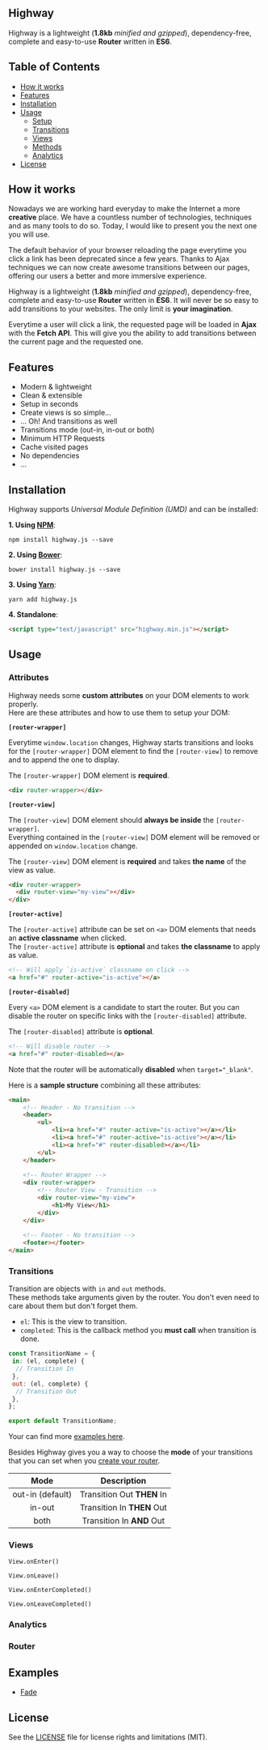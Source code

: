 ## Highway

Highway is a lightweight (**1.8kb** *minified and gzipped*), dependency-free, complete and easy-to-use **Router** written in **ES6**.

## Table of Contents

- [How it works](#how-it-works)
- [Features](#features)
- [Installation](#installation)
- [Usage](#usage)
	- [Setup](#setup)
	- [Transitions](#transitions)
	- [Views](#views)
	- [Methods](#methods)
	- [Analytics](#analytics)
- [License](#license)

## How it works

Nowadays we are working hard everyday to make the Internet a more **creative** place. We have a countless number of technologies, techniques and as many tools to do so. Today, I would like to present you the next one you will use.

The default behavior of your browser reloading the page everytime you click a link has been deprecated since a few years. Thanks to Ajax techniques we can now create awesome transitions between our pages, offering our users a better and more immersive experience.

Highway is a lightweight (**1.8kb** *minified and gzipped*), dependency-free, complete and easy-to-use **Router** written in **ES6**. It will never be so easy to add transitions to your websites. The only limit is **your imagination**.

Everytime a user will click a link, the requested page will be loaded in **Ajax** with the **Fetch API**. This will give you the ability to add transitions between the current page and the requested one.

## Features

- Modern & lightweight
- Clean & extensible
- Setup in seconds
- Create views is so simple...
- ... Oh! And transitions as well
- Transitions mode (out-in, in-out or both)
- Minimum HTTP Requests
- Cache visited pages
- No dependencies
- ...


## Installation

Highway supports *Universal Module Definition (UMD)* and can be installed:

**1. Using [NPM](https://www.npmjs.com/get-npm)**:

```
npm install highway.js --save
```

**2. Using [Bower](https://bower.io/)**:

```
bower install highway.js --save
```

**3. Using [Yarn](https://yarnpkg.com/en/)**:

```
yarn add highway.js
```

**4. Standalone**:

```html
<script type="text/javascript" src="highway.min.js"></script>
```

## Usage
### Attributes

Highway needs some **custom attributes** on your DOM elements to work properly.  
Here are these attributes and how to use them to setup your DOM:

**`[router-wrapper]`**

Everytime `window.location` changes, Highway starts transitions and looks for the `[router-wrapper]` DOM element to find the `[router-view]` to remove and to append the one to display.

The `[router-wrapper]` DOM element is **required**.

```html
<div router-wrapper></div>
```

**`[router-view]`**

The `[router-view]` DOM element should **always be inside** the `[router-wrapper]`.  
Everything contained in the `[router-view]` DOM element will be removed or appended on `window.location` change.
 
The `[router-view]` DOM element is **required** and takes **the name** of the view as value.

```html
<div router-wrapper>
  <div router-view="my-view"></div>
</div>
``` 

**`[router-active]`**

The `[router-active]` attribute can be set on `<a>` DOM elements that needs an **active classname** when clicked.  
The `[router-active]` attribute is **optional** and takes **the classname** to apply as value.

```html
<!-- Will apply `is-active` classname on click -->
<a href="#" router-active="is-active"></a>
``` 

**`[router-disabled]`**

Every `<a>` DOM element is a candidate to start the router. But you can disable the router on specific links with the `[router-disabled]` attribute.

The `[router-disabled]` attribute is **optional**.

```html
<!-- Will disable router -->
<a href="#" router-disabled></a>
```

Note that the router will be automatically **disabled** when `target="_blank"`.

Here is a **sample structure** combining all these attributes:

```html
<main>
	<!-- Header - No transition -->
	<header>
		<ul>
			<li><a href="#" router-active="is-active"></a></li>
			<li><a href="#" router-active="is-active"></a></li>
			<li><a href="#" router-disabled></a></li>
		</ul>
	</header>
	
	<!-- Router Wrapper -->
	<div router-wrapper>
		<!-- Router View - Transition -->
		<div router-view="my-view">
			<h1>My View</h1>
		</div>
	</div>
	
	<!-- Footer - No transition -->
	<footer></footer>
</main>
```

### Transitions

Transition are objects with `in` and `out` methods.  
These methods take arguments given by the router. You don't even need to care about them but don't forget them.

- `el`: This is the view to transition.
- `completed`: This is the callback method you **must call** when transition is done.

```js
const TransitionName = {
 in: (el, complete) {
  // Transition In
 },
 out: (el, complete) {
  // Transition Out
 },
};

export default TransitionName;
```

Your can find more [examples here](#examples).

Besides Highway gives you a way to choose the **mode** of your transitions that you can set when you [create your router](#router).

| Mode              | Description                |
|:-----------------:|:--------------------------:|
| out-in (default)  | Transition Out **THEN** In |
| in-out            | Transition In **THEN** Out |
| both              | Transition In **AND** Out  |

### Views

`View.onEnter()`

`View.onLeave()`

`View.onEnterCompleted()`

`View.onLeaveCompleted()`

### Analytics

### Router

## Examples

- [Fade](https://github.com/Anthodpnt/Highway/tree/master/examples/fade)

## License

See the [LICENSE](https://github.com/Anthodpnt/Highway/blob/master/LICENSE.md) file for license rights and limitations (MIT).